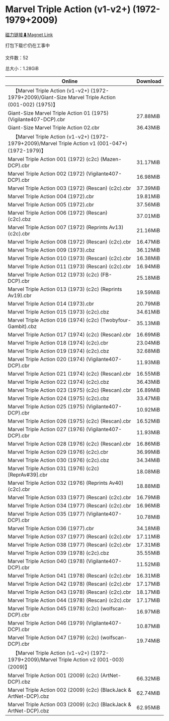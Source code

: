 # Marvel Triple Action (v1-v2+) (1972-1979+2009)

[磁力链接⬇Magnet Link](magnet:?xt=urn:btih:5f1e1124e8568370b42a87526aeabb194b1b681c&dn=Marvel%20Triple%20Action%20%28v1-v2%2B%29%20%281972-1979%2B2009%29)

打包下载📦仍在工事中

文件数：52

总大小：1.28GiB

Online | Download
--- | ---
&emsp;【Marvel Triple Action (v1-v2+) (1972-1979+2009)/Giant-Size Marvel Triple Action (001-002) (1975)】 | 
Giant-Size Marvel Triple Action 01 (1975) (Vigilante407-DCP).cbr | 27.88MiB
Giant-Size Marvel Triple Action 02.cbr | 36.43MiB
&emsp;【Marvel Triple Action (v1-v2+) (1972-1979+2009)/Marvel Triple Action v1 (001-047+)(1972-1979)】 | 
Marvel Triple Action 001 (1972) (c2c) (Mazen-DCP).cbr | 31.17MiB
Marvel Triple Action 002 (1972) (Vigilante407-DCP).cbr | 16.98MiB
Marvel Triple Action 003 (1972) (Rescan) (c2c).cbr | 37.39MiB
Marvel Triple Action 004 (1972).cbr | 19.81MiB
Marvel Triple Action 005 (1972).cbr | 37.56MiB
Marvel Triple Action 006 (1972) (Rescan) (c2c).cbz | 37.01MiB
Marvel Triple Action 007 (1972) (Reprints Av13) (c2c).cbr | 21.16MiB
Marvel Triple Action 008 (1972) (Rescan) (c2c).cbr | 16.47MiB
Marvel Triple Action 009 (1973).cbz | 36.12MiB
Marvel Triple Action 010 (1973) (Rescan) (c2c).cbr | 16.38MiB
Marvel Triple Action 011 (1973) (Rescan) (c2c).cbr | 16.94MiB
Marvel Triple Action 012 (1973) (c2c) (FB-DCP).cbr | 25.18MiB
Marvel Triple Action 013 (1973) (c2c) (Reprints Av19).cbr | 19.59MiB
Marvel Triple Action 014 (1973).cbr | 20.79MiB
Marvel Triple Action 015 (1973) (c2c).cbz | 34.61MiB
Marvel Triple Action 016 (1974) (c2c) (Twobyfour-Gambit).cbz | 35.13MiB
Marvel Triple Action 017 (1974) (c2c) (Rescan).cbr | 16.69MiB
Marvel Triple Action 018 (1974) (c2c).cbr | 23.04MiB
Marvel Triple Action 019 (1974) (c2c).cbz | 32.68MiB
Marvel Triple Action 020 (1974) (Vigilante407-DCP).cbr | 11.93MiB
Marvel Triple Action 021 (1974) (c2c) (Rescan).cbr | 16.55MiB
Marvel Triple Action 022 (1974) (c2c).cbz | 36.43MiB
Marvel Triple Action 023 (1975) (c2c) (Rescan).cbr | 16.89MiB
Marvel Triple Action 024 (1975) (c2c).cbz | 33.47MiB
Marvel Triple Action 025 (1975) (Vigilante407-DCP).cbr | 10.92MiB
Marvel Triple Action 026 (1975) (c2c) (Rescan).cbr | 16.52MiB
Marvel Triple Action 027 (1976) (Vigilante407-DCP).cbr | 11.93MiB
Marvel Triple Action 028 (1976) (c2c) (Rescan).cbr | 16.86MiB
Marvel Triple Action 029 (1976) (c2c).cbr | 36.99MiB
Marvel Triple Action 030 (1976) (c2c).cbz | 34.34MiB
Marvel Triple Action 031 (1976) (c2c) \[ReprAv#39\].cbr | 18.08MiB
Marvel Triple Action 032 (1976) (Reprints Av40) (c2c).cbr | 18.88MiB
Marvel Triple Action 033 (1977) (Rescan) (c2c).cbr | 16.79MiB
Marvel Triple Action 034 (1977) (Rescan) (c2c).cbr | 16.96MiB
Marvel Triple Action 035 (1977) (Vigilante407-DCP).cbr | 10.78MiB
Marvel Triple Action 036 (1977).cbr | 34.18MiB
Marvel Triple Action 037 (1977) (Rescan) (c2c).cbr | 17.11MiB
Marvel Triple Action 038 (1977) (Rescan) (c2c).cbr | 17.31MiB
Marvel Triple Action 039 (1978) (c2c).cbz | 35.55MiB
Marvel Triple Action 040 (1978) (Vigilante407-DCP).cbr | 11.52MiB
Marvel Triple Action 041 (1978) (Rescan) (c2c).cbr | 16.31MiB
Marvel Triple Action 042 (1978) (Rescan) (c2c).cbr | 17.17MiB
Marvel Triple Action 043 (1978) (Rescan) (c2c).cbr | 18.17MiB
Marvel Triple Action 044 (1978) (Rescan) (c2c).cbr | 17.17MiB
Marvel Triple Action 045 (1978) (c2c) (wolfscan-DCP).cbr | 16.97MiB
Marvel Triple Action 046 (1979) (Vigilante407-DCP).cbr | 10.87MiB
Marvel Triple Action 047 (1979) (c2c) (wolfscan-DCP).cbr | 19.74MiB
&emsp;【Marvel Triple Action (v1-v2+) (1972-1979+2009)/Marvel Triple Action v2 (001-003)(2009)】 | 
Marvel Triple Action 001 (2009) (c2c) (ArtNet-DCP).cbz | 66.32MiB
Marvel Triple Action 002 (2009) (c2c) (BlackJack & ArtNet-DCP).cbz | 62.74MiB
Marvel Triple Action 003 (2009) (c2c) (BlackJack & ArtNet-DCP).cbz | 62.95MiB